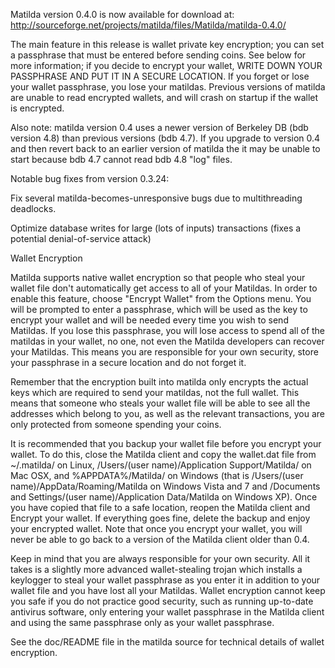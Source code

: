 Matilda version 0.4.0 is now available for download at:
http://sourceforge.net/projects/matilda/files/Matilda/matilda-0.4.0/

The main feature in this release is wallet private key encryption;
you can set a passphrase that must be entered before sending coins.
See below for more information; if you decide to encrypt your wallet,
WRITE DOWN YOUR PASSPHRASE AND PUT IT IN A SECURE LOCATION. If you
forget or lose your wallet passphrase, you lose your matildas.
Previous versions of matilda are unable to read encrypted wallets,
and will crash on startup if the wallet is encrypted.

Also note: matilda version 0.4 uses a newer version of Berkeley DB
(bdb version 4.8) than previous versions (bdb 4.7). If you upgrade
to version 0.4 and then revert back to an earlier version of matilda
the it may be unable to start because bdb 4.7 cannot read bdb 4.8
"log" files.


Notable bug fixes from version 0.3.24:

Fix several matilda-becomes-unresponsive bugs due to multithreading
deadlocks.

Optimize database writes for large (lots of inputs) transactions
(fixes a potential denial-of-service attack)


Wallet Encryption

Matilda supports native wallet encryption so that people who steal your
wallet file don't automatically get access to all of your Matildas.
In order to enable this feature, choose "Encrypt Wallet" from the
Options menu.  You will be prompted to enter a passphrase, which
will be used as the key to encrypt your wallet and will be needed
every time you wish to send Matildas.  If you lose this passphrase,
you will lose access to spend all of the matildas in your wallet,
no one, not even the Matilda developers can recover your Matildas.
This means you are responsible for your own security, store your
passphrase in a secure location and do not forget it.

Remember that the encryption built into matilda only encrypts the
actual keys which are required to send your matildas, not the full
wallet.  This means that someone who steals your wallet file will
be able to see all the addresses which belong to you, as well as the
relevant transactions, you are only protected from someone spending
your coins.

It is recommended that you backup your wallet file before you
encrypt your wallet.  To do this, close the Matilda client and
copy the wallet.dat file from ~/.matilda/ on Linux, /Users/(user
name)/Application Support/Matilda/ on Mac OSX, and %APPDATA%/Matilda/
on Windows (that is /Users/(user name)/AppData/Roaming/Matilda on
Windows Vista and 7 and /Documents and Settings/(user name)/Application
Data/Matilda on Windows XP).  Once you have copied that file to a
safe location, reopen the Matilda client and Encrypt your wallet.
If everything goes fine, delete the backup and enjoy your encrypted
wallet.  Note that once you encrypt your wallet, you will never be
able to go back to a version of the Matilda client older than 0.4.

Keep in mind that you are always responsible for your own security.
All it takes is a slightly more advanced wallet-stealing trojan which
installs a keylogger to steal your wallet passphrase as you enter it
in addition to your wallet file and you have lost all your Matildas.
Wallet encryption cannot keep you safe if you do not practice
good security, such as running up-to-date antivirus software, only
entering your wallet passphrase in the Matilda client and using the
same passphrase only as your wallet passphrase.

See the doc/README file in the matilda source for technical details
of wallet encryption.
